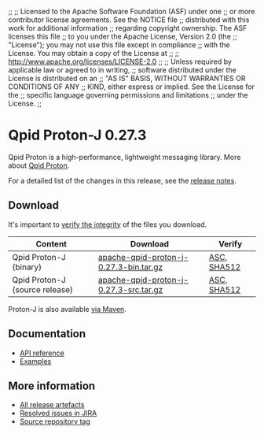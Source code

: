 ;;
;; Licensed to the Apache Software Foundation (ASF) under one
;; or more contributor license agreements.  See the NOTICE file
;; distributed with this work for additional information
;; regarding copyright ownership.  The ASF licenses this file
;; to you under the Apache License, Version 2.0 (the
;; "License"); you may not use this file except in compliance
;; with the License.  You may obtain a copy of the License at
;;
;;   http://www.apache.org/licenses/LICENSE-2.0
;;
;; Unless required by applicable law or agreed to in writing,
;; software distributed under the License is distributed on an
;; "AS IS" BASIS, WITHOUT WARRANTIES OR CONDITIONS OF ANY
;; KIND, either express or implied.  See the License for the
;; specific language governing permissions and limitations
;; under the License.
;;

# Qpid Proton-J 0.27.3

Qpid Proton is a high-performance, lightweight messaging library. More
about [Qpid Proton]({{site_url}}/proton/index.html).

For a detailed list of the changes in this release, see the [release
notes](release-notes.html).

## Download

It's important to [verify the
integrity]({{site_url}}/download.html#verify-what-you-download) of
the files you download.

| Content | Download | Verify |
|---------|----------|--------|
| Qpid Proton-J (binary) | [apache-qpid-proton-j-0.27.3-bin.tar.gz](http://archive.apache.org/dist/qpid/proton-j/0.27.3/apache-qpid-proton-j-0.27.3-bin.tar.gz) | [ASC](https://archive.apache.org/dist/qpid/proton-j/0.27.3/apache-qpid-proton-j-0.27.3-bin.tar.gz.asc), [SHA512](https://archive.apache.org/dist/qpid/proton-j/0.27.3/apache-qpid-proton-j-0.27.3-bin.tar.gz.sha512) |
| Qpid Proton-J (source release) | [apache-qpid-proton-j-0.27.3-src.tar.gz](http://archive.apache.org/dist/qpid/proton-j/0.27.3/apache-qpid-proton-j-0.27.3-src.tar.gz) | [ASC](https://archive.apache.org/dist/qpid/proton-j/0.27.3/apache-qpid-proton-j-0.27.3-src.tar.gz.asc), [SHA512](https://archive.apache.org/dist/qpid/proton-j/0.27.3/apache-qpid-proton-j-0.27.3-src.tar.gz.sha512) |

Proton-J is also available [via Maven]({{site_url}}/maven.html).

## Documentation


<div class="two-column" markdown="1">

 - [API reference](api/index.html)
 - [Examples](https://github.com/apache/qpid-proton-j/tree/0.27.3/examples)

</div>


## More information

 - [All release artefacts](http://archive.apache.org/dist/qpid/proton-j/0.27.3)
 - [Resolved issues in JIRA](https://issues.apache.org/jira/issues/?jql=project+%3D+PROTON+AND+fixVersion+%3D+%27proton-j-0.27.3%27+AND+resolution+%3D+%27fixed%27+ORDER+BY+priority+DESC)
 - [Source repository tag](https://git-wip-us.apache.org/repos/asf?p=qpid-proton-j.git;a=tag;h=0.27.3)

<script type="text/javascript">
  _deferredFunctions.push(function() {
      if ("0.27.3" === "{{current_proton_j_release}}") {
          _modifyCurrentReleaseLinks();
      }
  });
</script>